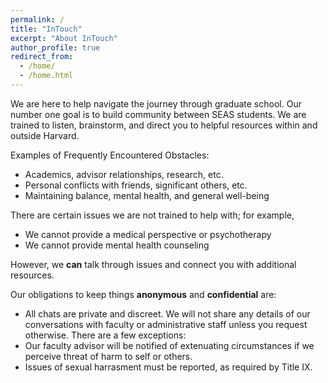 ```yaml
---
permalink: /
title: "InTouch"
excerpt: "About InTouch"
author_profile: true
redirect_from: 
  - /home/
  - /home.html
---
```


We are here to help navigate the journey through graduate school.
Our number one goal is to build community between SEAS students.
We are trained to listen, brainstorm, and direct you to helpful resources within and outside Harvard.

Examples of Frequently Encountered Obstacles:
* Academics, advisor relationships, research, etc.
* Personal conflicts with friends, significant others, etc.
* Maintaining balance, mental health, and general well-being

There are certain issues we are not trained to help with; for example,
* We cannot provide a medical perspective or psychotherapy
* We cannot provide mental health counseling

However, we **can** talk through issues and connect you with additional resources.

Our obligations to keep things **anonymous** and **confidential** are:
* All chats are private and discreet. We will not share any details of our conversations with faculty or administrative staff unless you request otherwise. There are a few exceptions:
* Our faculty advisor will be notified of extenuating circumstances if we perceive threat of harm to self or others.
* Issues of sexual harrasment must be reported, as required by Title IX.

